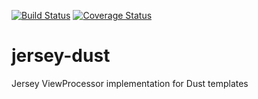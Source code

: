 [![Build Status](https://travis-ci.org/fabito/jersey-dust.png?branch=master)](https://travis-ci.org/fabito/jersey-dust)
[![Coverage Status](https://coveralls.io/repos/fabito/jersey-dust/badge.png?branch=master)](https://coveralls.io/r/fabito/jersey-dust?branch=master)


jersey-dust
===========

Jersey ViewProcessor implementation for Dust templates
